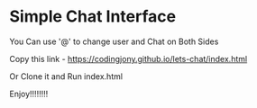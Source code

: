 <h1>Simple Chat Interface</h1>


You Can use '@' to change user and Chat on Both Sides <br>

Copy this link - https://codingjony.github.io/lets-chat/index.html <br>

Or Clone it and Run index.html <br>

Enjoy!!!!!!!!
